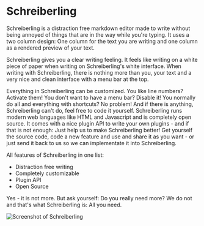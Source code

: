 # Schreiberling

Schreiberling is a distraction free markdown editor made to write without being annoyed of things that are in the way while you're typing. It uses a two column design: One column for the text you are writing and one column as a rendered preview of your text.

Schreiberling gives you a clear writing feeling. It feels like writing on a white piece of paper when writing on Schreiberling's white interface. When writing with Schreiberling, there is nothing more than you, your text and a very nice and clean interface with a menu bar at the top.

Everything in Schreiberling can be customized. You like line numbers? Activate them! You don't want to have a menu bar? Disable it! You normally do all and everything with shortcuts? No problem! And if there is anything, Schreiberling can't do, feel free to code it yourself. Schreiberling runs modern web languages like HTML and Javascript and is completely open source. It comes with a nice plugin API to write your own plugins - and if that is not enough: Just help us to make Schreiberling better! Get yourself the source code, code a new feature and use and share it as you want - or just send it back to us so we can implementate it into Schreiberling.

All features of Schreiberling in one list:

* Distraction free writing
* Completely customizable
* Plugin API
* Open Source

Yes - it is not more. But ask yourself: Do you really need more? We do not and that's what Schreiberling is: All you need.

![Screenshot of Schreiberling](http://abload.de/img/screenshotdtylr.png)
